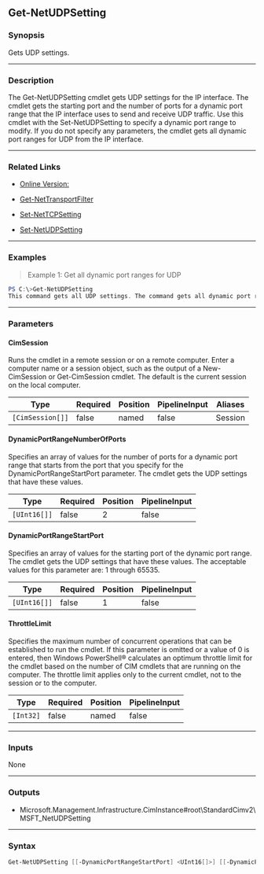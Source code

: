 Get-NetUDPSetting
-----------------

### Synopsis
Gets UDP settings.

---

### Description

The Get-NetUDPSetting cmdlet gets UDP settings for the IP interface. The cmdlet gets the starting port and the number of ports for a dynamic port range that the IP interface uses to send and receive UDP traffic. Use this cmdlet with the Set-NetUDPSetting to specify a dynamic port range to modify. If you do not specify any parameters, the cmdlet gets all dynamic port ranges for UDP from the IP interface.

---

### Related Links
* [Online Version:](http://go.microsoft.com/fwlink/?LinkId=288393)

* [Get-NetTransportFilter](Get-NetTransportFilter)

* [Set-NetTCPSetting](Set-NetTCPSetting)

* [Set-NetUDPSetting](Set-NetUDPSetting)

---

### Examples
> Example 1: Get all dynamic port ranges for UDP

```PowerShell
PS C:\>Get-NetUDPSetting
This command gets all UDP settings. The command gets all dynamic port ranges for UDP from the IP interface.
```

---

### Parameters
#### **CimSession**
Runs the cmdlet in a remote session or on a remote computer. Enter a computer name or a session object, such as the output of a New-CimSession or Get-CimSession cmdlet. The default is the current session on the local computer.

|Type            |Required|Position|PipelineInput|Aliases|
|----------------|--------|--------|-------------|-------|
|`[CimSession[]]`|false   |named   |false        |Session|

#### **DynamicPortRangeNumberOfPorts**
Specifies an array of values for the number of ports for a dynamic port range that starts from the port that you specify for the DynamicPortRangeStartPort parameter. The cmdlet gets the UDP settings that have these values.

|Type        |Required|Position|PipelineInput|
|------------|--------|--------|-------------|
|`[UInt16[]]`|false   |2       |false        |

#### **DynamicPortRangeStartPort**
Specifies an array of values for the starting port of the dynamic port range. The cmdlet gets the UDP settings that have these values. The acceptable values for this parameter are: 1 through 65535.

|Type        |Required|Position|PipelineInput|
|------------|--------|--------|-------------|
|`[UInt16[]]`|false   |1       |false        |

#### **ThrottleLimit**
Specifies the maximum number of concurrent operations that can be established to run the cmdlet. If this parameter is omitted or a value of 0 is entered, then Windows PowerShell® calculates an optimum throttle limit for the cmdlet based on the number of CIM cmdlets that are running on the computer. The throttle limit applies only to the current cmdlet, not to the session or to the computer.

|Type     |Required|Position|PipelineInput|
|---------|--------|--------|-------------|
|`[Int32]`|false   |named   |false        |

---

### Inputs
None

---

### Outputs
* Microsoft.Management.Infrastructure.CimInstance#root\StandardCimv2\MSFT_NetUDPSetting

---

### Syntax
```PowerShell
Get-NetUDPSetting [[-DynamicPortRangeStartPort] <UInt16[]>] [[-DynamicPortRangeNumberOfPorts] <UInt16[]>] [-CimSession <CimSession[]>] [-ThrottleLimit <Int32>] [<CommonParameters>]
```
